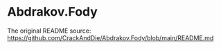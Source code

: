 # Abdrakov.Fody

The original README source: https://github.com/CrackAndDie/Abdrakov.Fody/blob/main/README.md
